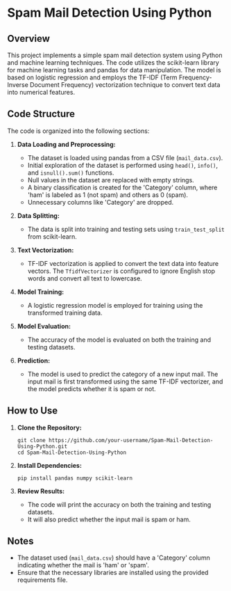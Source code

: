 # Spam Mail Detection Using Python

## Overview
This project implements a simple spam mail detection system using Python and machine learning techniques. The code utilizes the scikit-learn library for machine learning tasks and pandas for data manipulation. The model is based on logistic regression and employs the TF-IDF (Term Frequency-Inverse Document Frequency) vectorization technique to convert text data into numerical features.

## Code Structure
The code is organized into the following sections:

1. **Data Loading and Preprocessing:**
   - The dataset is loaded using pandas from a CSV file (`mail_data.csv`).
   - Initial exploration of the dataset is performed using `head()`, `info()`, and `isnull().sum()` functions.
   - Null values in the dataset are replaced with empty strings.
   - A binary classification is created for the 'Category' column, where 'ham' is labeled as 1 (not spam) and others as 0 (spam).
   - Unnecessary columns like 'Category' are dropped.

2. **Data Splitting:**
   - The data is split into training and testing sets using `train_test_split` from scikit-learn.

3. **Text Vectorization:**
   - TF-IDF vectorization is applied to convert the text data into feature vectors. The `TfidfVectorizer` is configured to ignore English stop words and convert all text to lowercase.

4. **Model Training:**
   - A logistic regression model is employed for training using the transformed training data.

5. **Model Evaluation:**
   - The accuracy of the model is evaluated on both the training and testing datasets.

6. **Prediction:**
   - The model is used to predict the category of a new input mail. The input mail is first transformed using the same TF-IDF vectorizer, and the model predicts whether it is spam or not.

## How to Use
1. **Clone the Repository:**
   ```
   git clone https://github.com/your-username/Spam-Mail-Detection-Using-Python.git
   cd Spam-Mail-Detection-Using-Python
   ```

2. **Install Dependencies:**
   ```
   pip install pandas numpy scikit-learn
   ```

3. **Review Results:**
   - The code will print the accuracy on both the training and testing datasets.
   - It will also predict whether the input mail is spam or ham.

## Notes
- The dataset used (`mail_data.csv`) should have a 'Category' column indicating whether the mail is 'ham' or 'spam'.
- Ensure that the necessary libraries are installed using the provided requirements file.


